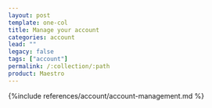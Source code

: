 ```yaml
---
layout: post
template: one-col
title: Manage your account
categories: account
lead: ""
legacy: false
tags: ["account"]
permalink: /:collection/:path
product: Maestro
---
```



{%include references/account/account-management.md %}
